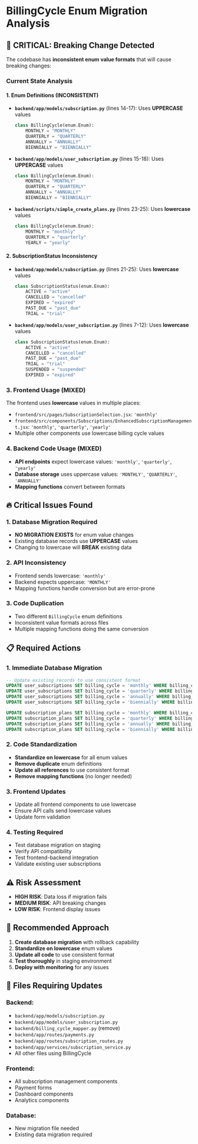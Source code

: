 # BillingCycle Enum Migration Analysis

## 🚨 CRITICAL: Breaking Change Detected

The codebase has **inconsistent enum value formats** that will cause breaking changes:

### Current State Analysis

#### 1. **Enum Definitions (INCONSISTENT)**
- **`backend/app/models/subscription.py`** (lines 14-17): Uses **UPPERCASE** values
  ```python
  class BillingCycle(enum.Enum):
      MONTHLY = "MONTHLY"
      QUARTERLY = "QUARTERLY" 
      ANNUALLY = "ANNUALLY"
      BIENNIALLY = "BIENNIALLY"
  ```

- **`backend/app/models/user_subscription.py`** (lines 15-18): Uses **UPPERCASE** values
  ```python
  class BillingCycle(enum.Enum):
      MONTHLY = "MONTHLY"
      QUARTERLY = "QUARTERLY"
      ANNUALLY = "ANNUALLY" 
      BIENNIALLY = "BIENNIALLY"
  ```

- **`backend/scripts/simple_create_plans.py`** (lines 23-25): Uses **lowercase** values
  ```python
  class BillingCycle(enum.Enum):
      MONTHLY = "monthly"
      QUARTERLY = "quarterly"
      YEARLY = "yearly"
  ```

#### 2. **SubscriptionStatus Inconsistency**
- **`backend/app/models/subscription.py`** (lines 21-25): Uses **lowercase** values
  ```python
  class SubscriptionStatus(enum.Enum):
      ACTIVE = "active"
      CANCELLED = "cancelled"
      EXPIRED = "expired"
      PAST_DUE = "past_due"
      TRIAL = "trial"
  ```

- **`backend/app/models/user_subscription.py`** (lines 7-12): Uses **lowercase** values
  ```python
  class SubscriptionStatus(enum.Enum):
      ACTIVE = "active"
      CANCELLED = "cancelled"
      PAST_DUE = "past_due"
      TRIAL = "trial"
      SUSPENDED = "suspended"
      EXPIRED = "expired"
  ```

### 3. **Frontend Usage (MIXED)**
The frontend uses **lowercase** values in multiple places:
- `frontend/src/pages/SubscriptionSelection.jsx`: `'monthly'`
- `frontend/src/components/Subscriptions/EnhancedSubscriptionManagement.jsx`: `'monthly'`, `'quarterly'`, `'yearly'`
- Multiple other components use lowercase billing cycle values

### 4. **Backend Code Usage (MIXED)**
- **API endpoints** expect lowercase values: `'monthly'`, `'quarterly'`, `'yearly'`
- **Database storage** uses uppercase values: `'MONTHLY'`, `'QUARTERLY'`, `'ANNUALLY'`
- **Mapping functions** convert between formats

## 🔥 **Critical Issues Found**

### 1. **Database Migration Required**
- **NO MIGRATION EXISTS** for enum value changes
- Existing database records use **UPPERCASE** values
- Changing to lowercase will **BREAK** existing data

### 2. **API Inconsistency**
- Frontend sends lowercase: `'monthly'`
- Backend expects uppercase: `'MONTHLY'`
- Mapping functions handle conversion but are error-prone

### 3. **Code Duplication**
- Two different `BillingCycle` enum definitions
- Inconsistent value formats across files
- Multiple mapping functions doing the same conversion

## 📋 **Required Actions**

### 1. **Immediate Database Migration**
```sql
-- Update existing records to use consistent format
UPDATE user_subscriptions SET billing_cycle = 'monthly' WHERE billing_cycle = 'MONTHLY';
UPDATE user_subscriptions SET billing_cycle = 'quarterly' WHERE billing_cycle = 'QUARTERLY';
UPDATE user_subscriptions SET billing_cycle = 'annually' WHERE billing_cycle = 'ANNUALLY';
UPDATE user_subscriptions SET billing_cycle = 'biennially' WHERE billing_cycle = 'BIENNIALLY';

UPDATE subscription_plans SET billing_cycle = 'monthly' WHERE billing_cycle = 'MONTHLY';
UPDATE subscription_plans SET billing_cycle = 'quarterly' WHERE billing_cycle = 'QUARTERLY';
UPDATE subscription_plans SET billing_cycle = 'annually' WHERE billing_cycle = 'ANNUALLY';
UPDATE subscription_plans SET billing_cycle = 'biennially' WHERE billing_cycle = 'BIENNIALLY';
```

### 2. **Code Standardization**
- **Standardize on lowercase** for all enum values
- **Remove duplicate** enum definitions
- **Update all references** to use consistent format
- **Remove mapping functions** (no longer needed)

### 3. **Frontend Updates**
- Update all frontend components to use lowercase
- Ensure API calls send lowercase values
- Update form validation

### 4. **Testing Required**
- Test database migration on staging
- Verify API compatibility
- Test frontend-backend integration
- Validate existing user subscriptions

## ⚠️ **Risk Assessment**

- **HIGH RISK**: Data loss if migration fails
- **MEDIUM RISK**: API breaking changes
- **LOW RISK**: Frontend display issues

## 🎯 **Recommended Approach**

1. **Create database migration** with rollback capability
2. **Standardize on lowercase** enum values
3. **Update all code** to use consistent format
4. **Test thoroughly** in staging environment
5. **Deploy with monitoring** for any issues

## 📁 **Files Requiring Updates**

### Backend:
- `backend/app/models/subscription.py`
- `backend/app/models/user_subscription.py`
- `backend/billing_cycle_mapper.py` (remove)
- `backend/app/routes/payments.py`
- `backend/app/routes/subscription_routes.py`
- `backend/app/services/subscription_service.py`
- All other files using BillingCycle

### Frontend:
- All subscription management components
- Payment forms
- Dashboard components
- Analytics components

### Database:
- New migration file needed
- Existing data migration required

